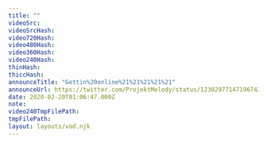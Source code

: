 ```yaml
---
title: ""
videoSrc: 
videoSrcHash: 
video720Hash: 
video480Hash: 
video360Hash: 
video240Hash: 
thinHash: 
thiccHash: 
announceTitle: "Gettin%20online%21%21%21%21%21"
announceUrl: https://twitter.com/ProjektMelody/status/1230297714719674368
date: 2020-02-20T01:06:47.000Z
note: 
video240TmpFilePath: 
tmpFilePath: 
layout: layouts/vod.njk
---
```

